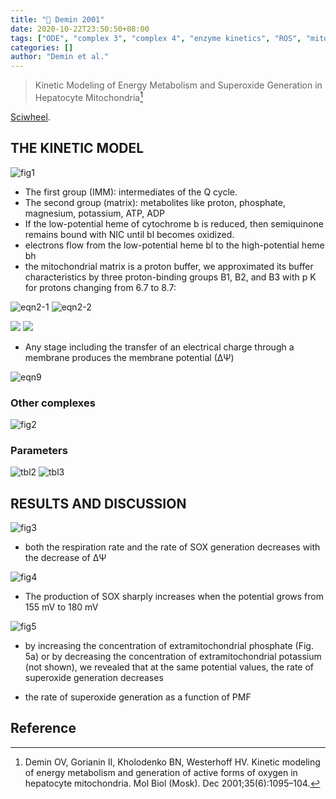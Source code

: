 ```yaml
---
title: "📒 Demin 2001"
date: 2020-10-22T23:50:50+08:00
tags: ["ODE", "complex 3", "complex 4", "enzyme kinetics", "ROS", "mitochondria"]
categories: []
author: "Demin et al."
---
```


> Kinetic Modeling of Energy Metabolism and Superoxide Generation in Hepatocyte Mitochondria[^Demin2001]

[Sciwheel](https://sciwheel.com/work/#/items/6845471).

<!--more-->

## THE KINETIC MODEL
![fig1](https://user-images.githubusercontent.com/40054455/86616840-01ff1180-bfe9-11ea-8f43-e0d0240946b7.png)
* The first group (IMM): intermediates of the Q cycle.
* The second group (matrix): metabolites like proton, phosphate, magnesium, potassium, ATP, ADP
* If the low-potential heme of cytochrome b is reduced, then semiquinone remains bound with NIC until bl becomes oxidized.
* electrons flow from the low-potential heme bl to the high-potential heme bh
* the mitochondrial matrix is a proton buffer, we approximated its buffer characteristics by three proton-binding groups B1,  B2, and B3 with p K for protons changing from 6.7 to 8.7:

![eqn2-1](https://user-images.githubusercontent.com/40054455/86616823-fdd2f400-bfe8-11ea-806a-69ab15b95ca7.png)
![eqn2-2](https://user-images.githubusercontent.com/40054455/86616829-ff042100-bfe8-11ea-9704-f8cb815aa568.png)

![](https://user-images.githubusercontent.com/40054455/94360727-47ac1180-00e2-11eb-85e2-e0e5ab207599.png)
![](https://user-images.githubusercontent.com/40054455/94360738-5bf00e80-00e2-11eb-90ee-b0ff01e3d4d2.png)

* Any stage including the transfer of an electrical charge through a membrane produces the membrane potential (∆Ψ)

![eqn9](https://user-images.githubusercontent.com/40054455/86616838-01667b00-bfe9-11ea-8247-e0818cd364ae.png)

### Other complexes
![fig2](https://user-images.githubusercontent.com/40054455/86616844-0297a800-bfe9-11ea-94b6-5c319ae13df3.png)

### Parameters
![tbl2](https://user-images.githubusercontent.com/40054455/86616855-05929880-bfe9-11ea-86ac-a13cfb0353a6.png)
![tbl3](https://user-images.githubusercontent.com/40054455/86616859-062b2f00-bfe9-11ea-8593-ce2f1838da57.png)

## RESULTS AND DISCUSSION
![fig3](https://user-images.githubusercontent.com/40054455/86616846-03303e80-bfe9-11ea-9339-423e8620a281.png)
* both the respiration rate and the rate of SOX generation decreases with the decrease of ∆Ψ

![fig4](https://user-images.githubusercontent.com/40054455/86616847-03303e80-bfe9-11ea-9d9e-242f947b4a8c.png)
* The production of SOX sharply increases when the potential grows from 155 mV to 180 mV

![fig5](https://user-images.githubusercontent.com/40054455/86616849-03c8d500-bfe9-11ea-8c87-22621f78f84c.png)
* by increasing the concentration of extramitochondrial phosphate (Fig. 5a) or by decreasing the concentration of extramitochondrial potassium (not shown), we revealed that at the same potential values, the rate of superoxide generation decreases

* the rate of superoxide generation as a function of PMF

## Reference
[^Demin2001]: Demin OV, Gorianin II, Kholodenko BN, Westerhoff HV. Kinetic modeling of energy metabolism and generation of active forms of oxygen in hepatocyte mitochondria. Mol Biol (Mosk). Dec 2001;35(6):1095–104.
